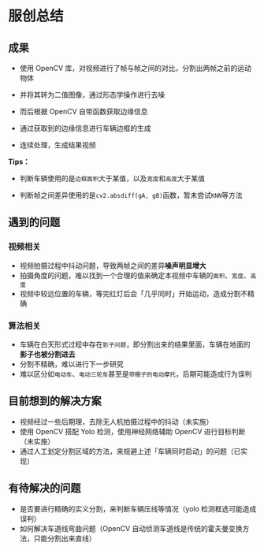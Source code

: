 # 服创总结

## 成果

- 使用 OpenCV 库，对视频进行了帧与帧之间的对比，分割出两帧之前的运动物体

- 并将其转为二值图像，通过形态学操作进行去噪
- 而后根据 OpenCV 自带函数获取边缘信息
- 通过获取到的边缘信息进行车辆边框的生成
- 连续处理，生成结果视频

**Tips：**

- 判断车辆使用的是`边框面积`大于某值，以及`宽度`和`高度`大于某值

- 判断帧之间差异使用的是`cv2.absdiff(gA, gB)`函数，暂未尝试`KNN`等方法

## 遇到的问题

### 视频相关

- 视频拍摄过程中抖动问题，导致两帧之间的差异**噪声明显增大**
- 拍摄角度的问题，难以找到一个合理的值来确定本视频中车辆的`面积`、`宽度`、`高度`
- 视频中较远位置的车辆，等完红灯后会「几乎同时」开始运动，造成分割不精确

### 算法相关

- 车辆在白天形式过程中存在`影子问题`，即分割出来的结果里面，车辆在地面的**影子也被分割进去**
- 分割不精确，难以进行下一步研究
- 难以区分如`电动车`、`电动三轮车`甚至是`带棚子的电动摩托`，后期可能造成行为误判

## 目前想到的解决方案

- 视频经过一些后期理，去除无人机拍摄过程中的抖动（未实施）
- 使用 OpenCV 搭配 Yolo 检测，使用神经网络辅助 OpenCV 进行目标判断（未实施）
- 通过人工划定分割区域的方法，来规避上述「车辆同时启动」的问题（已实现）

## 有待解决的问题

- 是否要进行精确的实义分割，来判断车辆压线等情况（yolo 检测框选可能造成误判）
- 如何解决车道线弯曲问题（OpenCV 自动侦测车道线是传统的霍夫曼变换方法，只能分割出来直线）